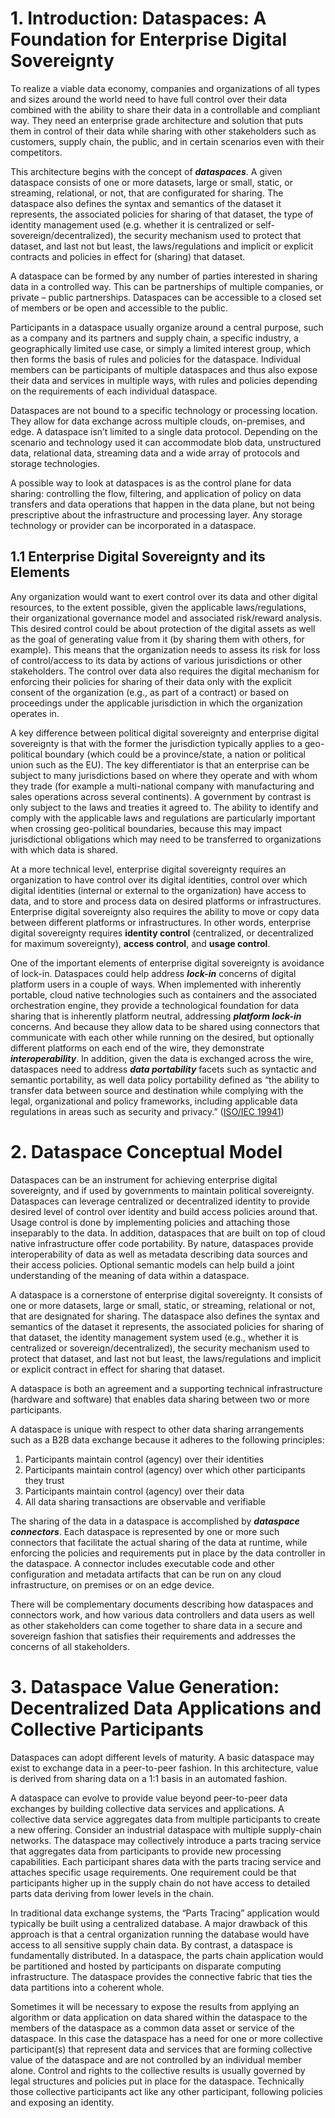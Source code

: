 # 1.	Introduction: Dataspaces: A Foundation for Enterprise Digital Sovereignty

To realize a viable data economy, companies and organizations of all types and sizes around the world need to have full control over their data combined with the ability to share their data in a controllable and compliant way. They need an enterprise grade architecture and solution that puts them in control of their data while sharing with other stakeholders such as customers, supply chain, the public, and in certain scenarios even with their competitors.

This architecture begins with the concept of _**dataspaces**_. A given dataspace consists of one or more datasets, large or small, static, or streaming, relational, or not, that are configurated for sharing. The dataspace also defines the syntax and semantics of the dataset it represents, the associated policies for sharing of that dataset, the type of identity management used (e.g. whether it is centralized or self-sovereign/decentralized), the security mechanism used to protect that dataset, and last not but least, the laws/regulations and implicit or explicit contracts and policies in effect for (sharing) that dataset.

A dataspace can be formed by any number of parties interested in sharing data in a controlled way. This can be partnerships of multiple companies, or private – public partnerships. Dataspaces can be accessible to a closed set of members or be open and accessible to the public.

Participants in a dataspace usually organize around a central purpose, such as a company and its partners and supply chain, a specific industry, a geographically limited use case, or simply a limited interest group, which then forms the basis of rules and policies for the dataspace. Individual members can be participants of multiple dataspaces and thus also expose their data and services in multiple ways, with rules and policies depending on the requirements of each individual dataspace.

Dataspaces are not bound to a specific technology or processing location. They allow for data exchange across multiple clouds, on-premises, and edge. A dataspace isn’t limited to a single data protocol. Depending on the scenario and technology used it can accommodate blob data, unstructured data, relational data, streaming data and a wide array of protocols and storage technologies.

A possible way to look at dataspaces is as the control plane for data sharing: controlling the flow, filtering, and application of policy on data transfers and data operations that happen in the data plane, but not being prescriptive about the infrastructure and processing layer. Any storage technology or provider can be incorporated in a dataspace.

## 1.1 Enterprise Digital Sovereignty and its Elements

Any organization would want to exert control over its data and other digital resources, to the extent possible, given the applicable laws/regulations, their organizational governance model and associated risk/reward analysis. This desired control could be about protection of the digital assets as well as the goal of generating value from it (by sharing them with others, for example). This means that the organization needs to assess its risk for loss of control/access to its data by actions of various jurisdictions or other stakeholders. The control over data also requires the digital mechanism for enforcing their policies for sharing of their data only with the explicit consent of the organization (e.g., as part of a contract) or based on proceedings under the applicable jurisdiction in which the organization operates in.

A key difference between political digital sovereignty and enterprise digital sovereignty is that with the former the jurisdiction typically applies to a geo-political boundary (which could be a province/state, a nation or political union such as the EU). The key differentiator is that an enterprise can be subject to many jurisdictions based on where they operate and with whom they trade (for example a multi-national company with manufacturing and sales operations across several continents). A government by contrast is only subject to the laws and treaties it agreed to. The ability to identify and comply with the applicable laws and regulations are particularly important when crossing geo-political boundaries, because this may impact jurisdictional obligations which may need to be transferred to organizations with which data is shared.

At a more technical level, enterprise digital sovereignty requires an organization to have control over its digital identities, control over which digital identities (internal or external to the organization) have access to data, and to store and process data on desired platforms or infrastructures. Enterprise digital sovereignty also requires the ability to move or copy data between different platforms or infrastructures. In other words, enterprise digital sovereignty requires **identity control** (centralized, or decentralized for maximum sovereignty), **access control**, and **usage control**.

One of the important elements of enterprise digital sovereignty is avoidance of lock-in. Dataspaces could help address _**lock-in**_ concerns of digital platform users in a couple of ways. When implemented with inherently portable, cloud native technologies such as containers and the associated orchestration engine, they provide a technological foundation for data sharing that is inherently platform neutral, addressing _**platform lock-in**_ concerns. And because they allow data to be shared using connectors that communicate with each other while running on the desired, but optionally different platforms on each end of the wire, they demonstrate _**interoperability**_. In addition, given the data is exchanged across the wire, dataspaces need to address _**data portability**_ facets such as syntactic and semantic portability, as well data policy portability defined as “the ability to transfer data between source and destination while complying with the legal, organizational and policy frameworks, including applicable data regulations in areas such as security and privacy.” ([ISO/IEC 19941](https://standards.iso.org/ittf/PubliclyAvailableStandards/c079573_ISO_IEC_19944-1_2020(E).zip))

# 2. Dataspace Conceptual Model

Dataspaces can be an instrument for achieving enterprise digital sovereignty, and if used by governments to maintain political sovereignty. Dataspaces can leverage centralized or decentralized identity to provide desired level of control over identity and build access policies around that. Usage control is done by implementing policies and attaching those inseparably to the data. In addition, dataspaces that are built on top of cloud native infrastructure offer code portability. By nature, dataspaces provide interoperability of data as well as metadata describing data sources and their access policies. Optional semantic models can help build a joint understanding of the meaning of data within a dataspace.

A dataspace is a cornerstone of enterprise digital sovereignty. It consists of one or more datasets, large or small, static, or streaming, relational or not, that are designated for sharing. The dataspace also defines the syntax and semantics of the dataset it represents, the associated policies for sharing of that dataset, the identity management system used (e.g., whether it is centralized or sovereign/decentralized), the security mechanism used to protect that dataset, and last not but least, the laws/regulations and implicit or explicit contract in effect for sharing that dataset.

A dataspace is both an agreement and a supporting technical infrastructure (hardware and software) that enables data sharing between two or more participants.

A dataspace is unique with respect to other data sharing arrangements such as a B2B data exchange because it adheres to the following principles:

1.  Participants maintain control (agency) over their identities
1.  Participants maintain control (agency) over which other participants they trust
1.  Participants maintain control (agency) over their data
1.  All data sharing transactions are observable and verifiable

The sharing of the data in a dataspace is accomplished by _**dataspace connectors**_. Each dataspace is represented by one or more such connectors that facilitate the actual sharing of the data at runtime, while enforcing the policies and requirements put in place by the data controller in the dataspace. A connector includes executable code and other configuration and metadata artifacts that can be run on any cloud infrastructure, on premises or on an edge device.

There will be complementary documents describing how dataspaces and connectors work, and how various data controllers and data users as well as other stakeholders can come together to share data in a secure and sovereign fashion that satisfies their requirements and addresses the concerns of all stakeholders.

# 3. Dataspace Value Generation: Decentralized Data Applications and Collective Participants

Dataspaces can adopt different levels of maturity. A basic dataspace may exist to exchange data in a peer-to-peer fashion. In this architecture, value is derived from sharing data on a 1:1 basis in an automated fashion.     

A dataspace can evolve to provide value beyond peer-to-peer data exchanges by building collective data services and applications. A collective data service aggregates data from multiple participants to create a new offering. Consider an industrial dataspace with multiple supply-chain networks. The dataspace may collectively introduce a parts tracing service that aggregates data from participants to provide new processing capabilities. Each participant shares data with the parts tracing service and attaches specific usage requirements. One requirement could be that participants higher up in the supply chain do not have access to detailed parts data deriving from lower levels in the chain.

In traditional data exchange systems, the “Parts Tracing” application would typically be built using a centralized database. A major drawback of this approach is that a central organization running the database would have access to all sensitive supply chain data. By contrast, a dataspace is fundamentally distributed. In a dataspace, the parts chain application would be partitioned and hosted by participants on disparate computing infrastructure. The dataspace provides the connective fabric that ties the data partitions into a coherent whole.

Sometimes it will be necessary to expose the results from applying an algorithm or data application on data shared within the dataspace to the members of the dataspace as a common data asset or service of the dataspace. In this case the dataspace has a need for one or more collective participant(s) that represent data and services that are forming collective value of the dataspace and are not controlled by an individual member alone. Control and rights to the collective results is usually governed by legal structures and policies put in place for the dataspace. Technically those collective participants act like any other participant, following policies and exposing an identity.
